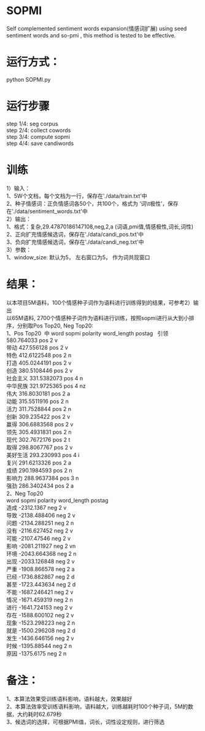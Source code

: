 # SOPMI
Self complemented sentiment words expansion(情感词扩展) using seed sentiment words and so-pmi , this method is tested to be effective.  
# 运行方式： 
python SOPMI.py  
# 运行步骤
step 1/4:   seg corpus       
step 2/4:   collect cowords     
step 3/4:   compute sopmi   
step 4/4:   save candiwords    
# 训练
1）输入：  
1、5W个文档，每个文档为一行，保存在'./data/train.txt'中  
2、种子情感词：正负情感词各50个，共100个，格式为 ‘词\t极性’，保存在'./data/sentiment_words.txt'中  
2）输出：  
1、格式：复杂,29.47870186147108,neg,2,a (词语,pmi值,情感极性,词长,词性)  
2、正向扩充情感候选词，保存在'./data/candi_pos.txt'中   
3、负向扩充情感候选词，保存在'./data/candi_neg.txt'中  
3）参数：  
1、window_size: 默认为5， 左右窗口为5， 作为词共现窗口  
# 结果：
以本项目5M语料，100个情感种子词作为语料进行训练得到的结果，可参考2）输出  
以65M语料, 2700个情感种子词作为语料进行训练，按照sopmi进行从大到小排序，分别取Pos Top20, Neg Top20:  
1、Pos Top20  中
word	sopmi	polarity	word_length	postag  
引领	580.764033	pos	2	v  
带动	427.556128	pos	2	v  
特色	412.6122548	pos	2	n  
打造	405.0244191	pos	2	v   
创造	380.5108446	pos	2	v  
社会主义	331.5382073	pos	4	n  
中华民族	321.9725365	pos	4	nz  
伟大	316.8030181	pos	2	a  
动能	315.5511916	pos	2	n  
活力	311.7528844	pos	2	n  
创新	309.235422	pos	2	v  
赢得	306.6883568	pos	2	v  
领先	305.4931831	pos	2	n  
现代	302.7672176	pos	2	t  
取得	298.8067767	pos	2	v    
美好生活	293.230993	pos	4	i  
复兴	291.6213326	pos	2	a  
成绩	290.1984593	pos	2	n  
影响力	288.9637384	pos	3	n  
强劲	286.3402434	pos	2	a  
2、Neg Top20  
word	sopmi	polarity	word_length	postag  
造成	-2312.1367	neg	2	v  
导致	-2138.488406	neg	2	v  
问题	-2134.288251	neg	2	n  
没有	-2116.627452	neg	2	v  
可能	-2107.47546	neg	2	v  
影响	-2081.211927	neg	2	vn  
环境	-2043.664368	neg	2	n  
出现	-2033.126848	neg	2	v  
严重	-1908.866578	neg	2	a  
已经	-1736.882867	neg	2	d  
甚至	-1723.443634	neg	2	d  
不能	-1687.246421	neg	2	v  
情况	-1671.459319	neg	2	n  
进行	-1641.724153	neg	2	v  
存在	-1588.600102	neg	2	v  
现象	-1523.298223	neg	2	n  
就是	-1500.296208	neg	2	d  
发生	-1436.646156	neg	2	v  
时候	-1395.88544	neg	2	n  
原因	-1375.6175	neg	2	n  
# 备注：
1、本算法效果受训练语料影响，语料越大，效果越好  
2、本算法效率受训练语料影响，语料越大，训练越耗时100个种子词，5M的数据，大约耗时62.679秒  
3、候选词的选择，可根据PMI值，词长，词性设定规则，进行筛选  

